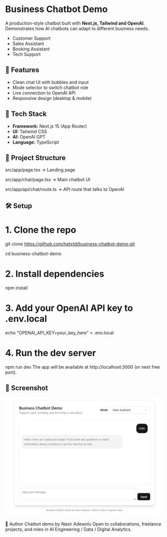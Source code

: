 # Business Chatbot Demo
A production-style chatbot built with **Next.js, Tailwind and OpenAI**.  
Demonstrates how AI chatbots can adapt to different business needs.

- Customer Support  
- Sales Assistant  
- Booking Assistant  
- Tech Support  

## 🚀 Features
- Clean chat UI with bubbles and input  
- Mode selector to switch chatbot role  
- Live connection to OpenAI API  
- Responsive design (desktop & mobile)  

## 🔧 Tech Stack
- **Framework:** Next.js 15 (App Router)  
- **UI:** Tailwind CSS 
- **AI:** OpenAI GPT 
- **Language:** TypeScript  

## 📂 Project Structure
src/app/page.tsx -> Landing page

src/app/chat/page.tsx -> Main chatbot UI

src/app/api/chat/route.ts -> API route that talks to OpenAI


## 🛠 Setup

# 1. Clone the repo
git clone https://github.com/hetxtd/business-chatbot-demo.git

cd business-chatbot-demo

# 2. Install dependencies
npm install

# 3. Add your OpenAI API key to .env.local
echo "OPENAI_API_KEY=your_key_here" > .env.local

# 4. Run the dev server
npm run dev
The app will be available at http://localhost:3000 (or next free port).

## 📸 Screenshot
![Chatbot Screenshot](public/screenshot.png)


👤 Author
Chatbot demo by Nasir Adewolu
Open to collaborations, freelance projects, and roles in AI Engineering / Data / Digital Analytics.
